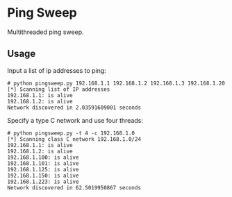 # Ping Sweep

Multithreaded ping sweep.

## Usage

Input a list of ip addresses to ping:

	# python pingsweep.py 192.168.1.1 192.168.1.2 192.168.1.3 192.168.1.20
	[*] Scanning list of IP addresses
	192.168.1.1: is alive
	192.168.1.2: is alive
	Network discovered in 2.03591609001 seconds

Specify a type C network and use four threads:

	# python pingsweep.py -t 4 -c 192.168.1.0
	[*] Scanning class C network 192.168.1.0/24
	192.168.1.1: is alive
	192.168.1.2: is alive
	192.168.1.100: is alive
	192.168.1.101: is alive
	192.168.1.125: is alive
	192.168.1.150: is alive
	192.168.1.223: is alive
	Network discovered in 62.5019950867 seconds
